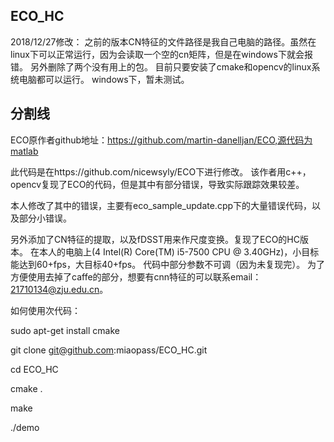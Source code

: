 ECO_HC
-----------------------------------------------------------------------------
2018/12/27修改：
之前的版本CN特征的文件路径是我自己电脑的路径。虽然在linux下可以正常运行，因为会读取一个空的cn矩阵，但是在windows下就会报错。
另外删除了两个没有用上的包。
目前只要安装了cmake和opencv的linux系统电脑都可以运行。
windows下，暂未测试。

分割线
-----------------------------------------------------------------------------
ECO原作者github地址：https://github.com/martin-danelljan/ECO,源代码为matlab

此代码是在https://github.com/nicewsyly/ECO下进行修改。
该作者用c++，opencv复现了ECO的代码，但是其中有部分错误，导致实际跟踪效果较差。

本人修改了其中的错误，主要有eco_sample_update.cpp下的大量错误代码，以及部分小错误。

另外添加了CN特征的提取，以及fDSST用来作尺度变换。复现了ECO的HC版本。
在本人的电脑上(4  Intel(R) Core(TM) i5-7500 CPU @ 3.40GHz)，小目标能达到60+fps，大目标40+fps。
代码中部分参数不可调（因为未复现完）。
为了方便使用去掉了caffe的部分，想要有cnn特征的可以联系email：21710134@zju.edu.cn。

如何使用次代码：

sudo apt-get install cmake

git clone git@github.com:miaopass/ECO_HC.git

cd ECO_HC

cmake .

make

./demo


